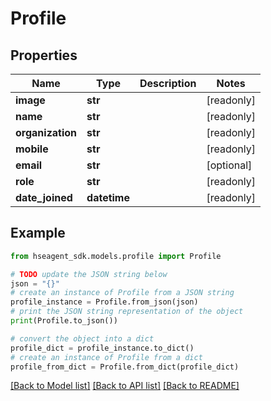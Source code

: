 # Profile


## Properties

Name | Type | Description | Notes
------------ | ------------- | ------------- | -------------
**image** | **str** |  | [readonly] 
**name** | **str** |  | [readonly] 
**organization** | **str** |  | [readonly] 
**mobile** | **str** |  | [readonly] 
**email** | **str** |  | [optional] 
**role** | **str** |  | [readonly] 
**date_joined** | **datetime** |  | [readonly] 

## Example

```python
from hseagent_sdk.models.profile import Profile

# TODO update the JSON string below
json = "{}"
# create an instance of Profile from a JSON string
profile_instance = Profile.from_json(json)
# print the JSON string representation of the object
print(Profile.to_json())

# convert the object into a dict
profile_dict = profile_instance.to_dict()
# create an instance of Profile from a dict
profile_from_dict = Profile.from_dict(profile_dict)
```
[[Back to Model list]](../README.md#documentation-for-models) [[Back to API list]](../README.md#documentation-for-api-endpoints) [[Back to README]](../README.md)



